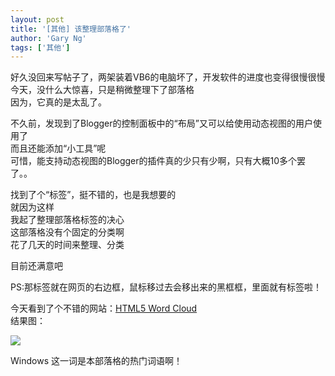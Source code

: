 ```yaml
---
layout: post
title: '[其他] 该整理部落格了'
author: 'Gary Ng'
tags: ['其他']
---
```


好久没回来写帖子了，两架装着VB6的电脑坏了，开发软件的进度也变得很慢很慢  
今天，没什么大惊喜，只是稍微整理下了部落格  
因为，它真的是太乱了。  
  
不久前，发现到了Blogger的控制面板中的“布局”又可以给使用动态视图的用户使用了  
而且还能添加“小工具”呢  
可惜，能支持动态视图的Blogger的插件真的少只有少啊，只有大概10多个罢了。。  
  
找到了个“标签”，挺不错的，也是我想要的  
就因为这样  
我起了整理部落格标签的决心  
这部落格没有个固定的分类啊  
花了几天的时间来整理、分类  
  
目前还满意吧  
  
PS:那标签就在网页的右边框，鼠标移过去会移出来的黑框框，里面就有标签啦！  
  
今天看到了个不错的网站：[HTML5 Word Cloud](http://timc.idv.tw/wordcloud/en/)  
结果图：  


![](http://4.bp.blogspot.com/-BjDpM8_b9to/T_1xlP9MERI/AAAAAAAAByc/DHMbex7Ye9Q/s1600/download+\(1\).png)

  


Windows 这一词是本部落格的热门词语啊！

